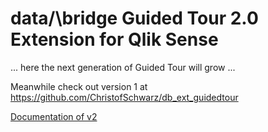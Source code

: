 # data/\bridge Guided Tour 2.0 Extension for Qlik Sense

... here the next generation of Guided Tour will grow ...

Meanwhile check out version 1 at https://github.com/ChristofSchwarz/db_ext_guidedtour

[Documentation of v2](https://github.com/ChristofSchwarz/db-ext-guidedtour-2/tree/main/doc)
